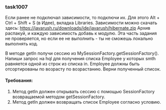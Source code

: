 
### task1007

Если ранее не подключал зависимости, то подключи их. Для этого Alt + Ctrl + Shift + S (в Идее), вкладка Libraries.
Зависимости можно скачать здесь: https://javarush.ru/downloads/ide/javarush/hibernate.zip
Архив распакуй, и каждую зависимость добавь к модулю.
Эта часть задания не проверяется, но если ее не выполнить - ты не сможешь локально выполнять код.

В методе getIn получи сессию из MySessionFactory.getSessionFactory().
Напиши запрос на hql для получения списка Employee у которых smth равняется одной из строк из списка in.
Employee должны быть отсортированы по возрасту по возрастанию.
Верни полученный список.


#### Требования:
1.	Метод getIn должен открывать сессию с помощью SessionFactory возвращаемой методом getSessionFactory.
2.	Метод getIn должен возвращать список Employee согласно условию.
